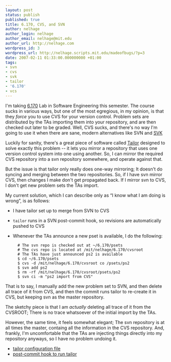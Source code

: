 ```yaml
---
layout: post
status: publish
published: true
title: 6.170, CVS, and SVN
author: nelhage
author_login: nelhage
author_email: nelhage@mit.edu
author_url: http://nelhage.com
wordpress_id: 3
wordpress_url: http://nelhage.scripts.mit.edu/madeofbugs/?p=3
date: 2007-02-11 01:33:00.000000000 +01:00
tags:
- svn
- cvs
- svk
- tailor
- '6.170'
- vcs
---
```

I'm taking [6.170](http://web.mit.edu/6.170/www/) Lab in Software
Engineering this semester. The course sucks in various ways, but
one of the most egregious, in my opinion, is that they _force_ you to
use CVS for your version control. Problem sets are distributed by the
TAs importing them into your repository, and are then checked out
later to be graded. Well, CVS sucks, and there's no way I'm going to
use it when there are sane, modern alternatives like SVN and
[SVK][svk]

Luckily for sanity, there's a great piece of software called
[Tailor][tailor] designed to solve exactly this problem -- it lets you
mirror a repository that uses one version control system into one
using another. So, I can mirror the required CVS repository into a svn
repository somewhere, and operate against that.

But the issue is that tailor only really does one-way mirroring; It
doesn't do syncing and merging between the two repositories. So, if I
have svn mirror CVS, then changes I make don't get propagated back. If
I mirror svn to CVS, I don't get new problem sets the TAs import.

My current solution, which I can describe only as “I know what I am
doing is wrong”, is as follows:

* I have tailor set up to merge from SVN to CVS
* `tailor` runs in a SVN post-commit hook, so revisions are
  automatically pushed to CVS
* Whenever the TAs announce a new pset is available, I do the following:

        # The svn repo is checked out at ~/6.170/psets
        # The cvs repo is located at /mit/nelhage/6.170/cvsroot
        # The TAs have just announced ps2 is available
        $ cd ~/6.170/psets
        $ cvs -d /mit/nelhage/6.170/cvsroot co /psets/ps2
        $ svn add ps2
        $ rm -rf /mit/nelhage/6.170/cvsroot/psets/ps2
        $ svn ci -m "ps2 import from CVS"

That is to say, I manually add the new problem set to SVN, and then
delete all trace of it from CVS, and then the commit runs tailor to
re-create it in CVS, but keeping svn as the master repository.

The sketchy piece is that I am _actually_ deleting all trace of it
from the CVSROOT; There is no trace whatsoever of the initial import
by the TAs.

However, the same time, it feels somewhat elegant; The svn
repository is at all times the master, containg all the
information in the CVS repository. And, frankly, I'm uncomfortable
that the TAs are injecting things directly into my repository
anyways, so I have no problem undoing it.

* [tailor configuration file](http://web.mit.edu/nelhage/Public/6.170.tailor)
* [post-commit hook to run tailor](http://web.mit.edu/nelhage/Public/psets.post-commit)

[svk]: http://svk.bestpractical.com/
[tailor]: http://www.darcs.net/DarcsWiki/Tailor
